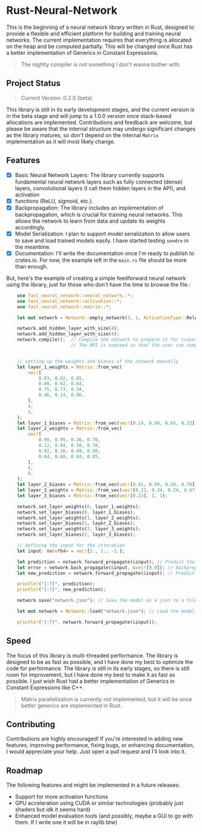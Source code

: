 # Rust-Neural-Network

This is the beginning of a neural network library written in Rust, designed to provide a flexible and efficient platform for building and training neural networks.
The current implementation requires that everything is allocated on the heap and be computed partially. This will be changed once Rust has a better implementation of Generics in Constant Expressions.

> The nightly compiler is not something I don't wanna bother with.

## Project Status

> Current Version: 0.2.0 (beta)

This library is still in its early development stages, and the current version is in the beta stage and will jump to a 1.0.0 version once stack-based allocations are implemented.
Contributions and feedback are welcome, but please be aware that the internal structure may undergo significant changes as the library matures, so don't depend on the internal `Matrix` implementation as it will most likely change.

## Features

- [x] Basic Neural Network Layers: The library currently supports fundamental neural network layers such as fully connected (dense) layers, convolutional layers (I call them hidden layers in the API), and activation 
- [x] functions (ReLU, sigmoid, etc.).
- [x] Backpropagation: The library includes an implementation of backpropagation, which is crucial for training neural networks. This allows the network to learn from data and update its weights accordingly.
- [x] Model Serialization: I plan to support model serialization to allow users to save and load trained models easily. I have started testing `sendre` in the meantime.
- [x] Documentation: I'll write the documentation once I'm ready to publish to crates.io. For now, the example left in the `main.rs` file should be more than enough.

But, here's the example of creating a simple feedforward neural network using the library, just for those who don't have the time to browse the file.:

```rust
    use fast_neural_network::neural_network::*;
    use fast_neural_network::activation::*;
    use fast_neural_network::matrix::*;

    let mut network = Network::empty_network(3, 1, ActivationType::Relu, 0.005);

    network.add_hidden_layer_with_size(4);
    network.add_hidden_layer_with_size(4);
    network.compile();  // Compile the network to prepare it for training (will be done automatically during training)
                        // The API is exposed so that the user can compile the network on a different thread before training if they want to


    // setting up the weights and biases of the network manually
    let layer_1_weights = Matrix::from_vec(
        vec![
            0.03, 0.62, 0.85,
            0.60, 0.62, 0.64,
            0.75, 0.73, 0.34,
            0.46, 0.14, 0.06,
        ],
        4,
        3,
    );
    let layer_1_biases = Matrix::from_vec(vec![0.14, 0.90, 0.65, 0.32], 4, 1);
    let layer_2_weights = Matrix::from_vec(
        vec![
            0.90, 0.95, 0.26, 0.70,
            0.12, 0.84, 0.58, 0.78,
            0.92, 0.16, 0.49, 0.90,
            0.64, 0.60, 0.64, 0.85,
        ],
        4,
        4,
    );
    let layer_2_biases = Matrix::from_vec(vec![0.41, 0.09, 0.28, 0.70], 4, 1);
    let layer_3_weights = Matrix::from_vec(vec![0.23, 0.34, 0.24, 0.67], 1, 4);
    let layer_3_biases = Matrix::from_vec(vec![0.23], 1, 1);

    network.set_layer_weights(0, layer_1_weights);
    network.set_layer_biases(0, layer_1_biases);
    network.set_layer_weights(1, layer_2_weights);
    network.set_layer_biases(1, layer_2_biases);
    network.set_layer_weights(2, layer_3_weights);
    network.set_layer_biases(2, layer_3_biases);

    // defining the input for the itteration
    let input: Vec<f64> = vec![2., 1., -1.];

    let prediction = network.forward_propagate(&input); // Predict the output of the network
    let error = network.back_propagate(&input, &vec![9.0]); // Backpropagate the input with a target output of 9.0
    let new_prediction = network.forward_propagate(&input); // Predict the output of the network again

    println!("{:?}", prediction);
    println!("{:?}", new_prediction);

    network.save("network.json"); // Save the model as a json to a file

    let mut network = Network::load("network.json"); // Load the model from a json file

    println!("{:?}", network.forward_propagate(&input));

```

## Speed

The focus of this library is multi-threaded performance. The library is designed to be as fast as possible, and I have done my best to optimize the code for performance. The library is still in its early stages, so there is still room for improvement, but I have done my best to make it as fast as possible. I just wish Rust had a better implementation of Generics in Constant Expressions like C++.

> Matrix parallelization is currently not implemented, but it will be once better generics are implemented in Rust.

## Contributing

Contributions are highly encouraged! If you're interested in adding new features, improving performance, fixing bugs, or enhancing documentation, I would appreciate your help. Just open a pull request and I'll look into it.

## Roadmap

The following features and might be implemented in a future releases:

- Support for more activation functions
- GPU acceleration using CUDA or similar technologies (probably just shaders but idk it seems hard)
- Enhanced model evaluation tools (and possibly, maybe a GUI to go with them. If I write one it will be in raylib btw)
